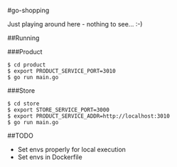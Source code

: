 #go-shopping

Just playing around here - nothing to see... :-)

##Running

###Product
```
$ cd product
$ export PRODUCT_SERVICE_PORT=3010
$ go run main.go
```

###Store
```
$ cd store
$ export STORE_SERVICE_PORT=3000
$ export PRODUCT_SERVICE_ADDR=http://localhost:3010
$ go run main.go 
```

##TODO
 * Set envs properly for local execution
 * Set envs in Dockerfile
